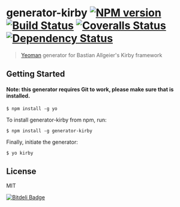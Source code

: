 # generator-kirby [![NPM version][npm-image]][npm-url] [![Build Status][travis-image]][travis-url] [![Coveralls Status][coveralls-image]][coveralls-url] [![Dependency Status][daviddm-url]][daviddm-image]

> [Yeoman](http://yeoman.io) generator for Bastian Allgeier's Kirby framework

## Getting Started

#### Note: this generator requires Git to work, please make sure that is installed.

```
$ npm install -g yo
```

To install generator-kirby from npm, run:

```
$ npm install -g generator-kirby
```

Finally, initiate the generator:

```
$ yo kirby
```

## License

MIT

[![Bitdeli Badge][bitdeli-image]][bitdeli-url]

[npm-image]: https://badge.fury.io/js/generator-kirby.png
[npm-url]: https://npmjs.org/package/generator-kirby

[travis-image]: https://secure.travis-ci.org/ilanbiala/generator-kirby.png?branch=master
[travis-url]: https://travis-ci.org/ilanbiala/generator-kirby

[coveralls-image]: https://coveralls.io/repos/ilanbiala/generator-kirby/badge.png?branch=master
[coveralls-url]: https://coveralls.io/r/ilanbiala/generator-kirby?branch=master

[daviddm-image]: https://david-dm.org/ilanbiala/generator-kirby
[daviddm-url]: https://david-dm.org/gulpjs/gulp.png?theme=shields.io

[bitdeli-image]: https://d2weczhvl823v0.cloudfront.net/ilanbiala/generator-kirby/trend.png
[bitdeli-url]: https://bitdeli.com/free "Bitdeli Badge"
